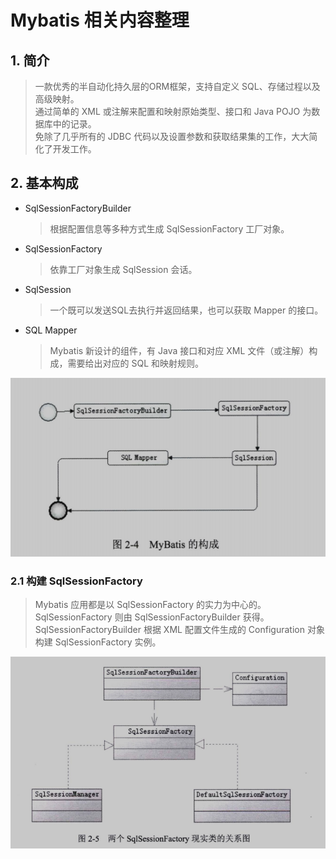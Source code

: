 # Mybatis 相关内容整理
## 1. 简介
> 一款优秀的半自动化持久层的ORM框架，支持自定义 SQL、存储过程以及高级映射。
> </br>通过简单的 XML 或注解来配置和映射原始类型、接口和 Java POJO 为数据库中的记录。
> </br>免除了几乎所有的 JDBC 代码以及设置参数和获取结果集的工作，大大简化了开发工作。

## 2. 基本构成
* SqlSessionFactoryBuilder
  > 根据配置信息等多种方式生成 SqlSessionFactory 工厂对象。
* SqlSessionFactory
  > 依靠工厂对象生成 SqlSession 会话。
* SqlSession
  > 一个既可以发送SQL去执行并返回结果，也可以获取 Mapper 的接口。
* SQL Mapper
  > Mybatis 新设计的组件，有 Java 接口和对应 XML 文件（或注解）构成，需要给出对应的 SQL 和映射规则。

![mybatis的构成](resource/mybatis_基本构成.png)

### 2.1 构建 SqlSessionFactory
> Mybatis 应用都是以 SqlSessionFactory 的实力为中心的。SqlSessionFactory 则由 SqlSessionFactoryBuilder 获得。
> </br>SqlSessionFactoryBuilder 根据 XML 配置文件生成的 Configuration 对象构建 SqlSessionFactory 实例。

![两个SqlSessionFactory实现类的关系图](resource/mybatis_两个SqlSessionFactory实现类的关系图.png)
